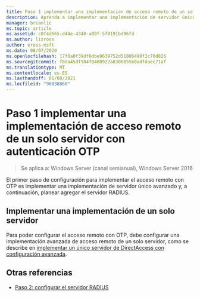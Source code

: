 ```yaml
---
title: Paso 1 implementar una implementación de acceso remoto de un solo servidor con autenticación OTP
description: Aprenda a implementar una implementación de servidor único avanzado y, a continuación, planee agregar el servidor RADIUS.
manager: brianlic
ms.topic: article
ms.assetid: c0f4d665-d44e-4348-a89f-5f9191bd96fd
ms.author: lizross
author: eross-msft
ms.date: 08/07/2020
ms.openlocfilehash: 17f0a0f39df6dbe9639752d51806499f2c70d826
ms.sourcegitcommit: f8da45df984f0400922a8306855b0adfdaec71af
ms.translationtype: MT
ms.contentlocale: es-ES
ms.lasthandoff: 01/08/2021
ms.locfileid: "98038860"
---
```

# <a name="step-1-implement-a-single-server-remote-access-deployment-with-otp-authentication"></a>Paso 1 implementar una implementación de acceso remoto de un solo servidor con autenticación OTP

>Se aplica a: Windows Server (canal semianual), Windows Server 2016

El primer paso de configuración para implementar el acceso remoto con OTP es implementar una implementación de servidor único avanzado y, a continuación, planear agregar el servidor RADIUS.

## <a name="implement-a-single-server-deployment"></a>Implementar una implementación de un solo servidor
Para poder configurar el acceso remoto con OTP, debe configurar una implementación avanzada de acceso remoto de un solo servidor, como se describe en [implementar un único servidor de DirectAccess con configuración avanzada](../../../directaccess/single-server-advanced/deploy-a-single-directaccess-server-with-advanced-settings.md).

## <a name="see-also"></a><a name="BKMK_Links"></a>Otras referencias

-   [Paso 2: configurar el servidor RADIUS](Step-2-Configure-the-RADIUS-Server.md)

